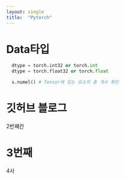 ```yaml
---
layout: single
title:  "Pytorch"
---
```



# Data타입
   
```python
  dtype = torch.int32 or torch.int 
  dtype = torch.float32 or torch.float

  x.numel() # Tensor에 있는 요소의 총 개수 확인
```






# 깃허브 블로그
  2번쨰칸

  # 3번째

  4사

